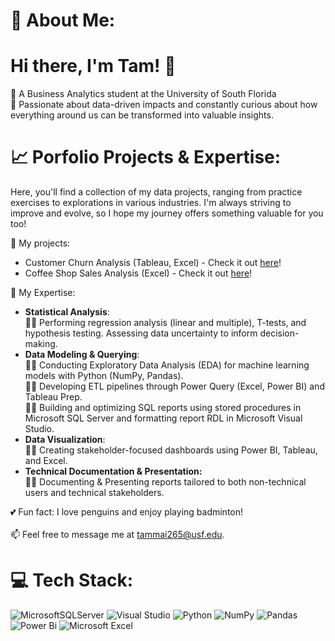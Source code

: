 # 💫 About Me:
# Hi there, I'm Tam! 👋 
🌱 A Business Analytics student at the University of South Florida 
<br> 🤔 Passionate about data-driven impacts and constantly curious about how everything around us can be transformed into valuable insights.

# 📈 Porfolio Projects & Expertise: 
Here, you'll find a collection of my data projects, ranging from practice exercises to explorations in various industries. 
I'm always striving to improve and evolve, so I hope my journey offers something valuable for you too!

🔭 My projects:
- Customer Churn Analysis (Tableau, Excel) - Check it out [here](https://github.com/tammai1610/Customer-Churn-Analysis-Tableau)!
- Coffee Shop Sales Analysis (Excel) - Check it out [here](https://github.com/tammai1610/Excel-Coffee-Shop-Sales)!

🔭 My Expertise:
- **Statistical Analysis**:
  <br> 👩‍💻 Performing regression analysis (linear and multiple), T-tests, and hypothesis testing. Assessing data uncertainty to inform decision-making.
- **Data Modeling & Querying**:
  <br> 👩‍💻 Conducting Exploratory Data Analysis (EDA) for machine learning models with Python (NumPy, Pandas).
  <br> 👩‍💻 Developing ETL pipelines through Power Query (Excel, Power BI) and Tableau Prep.
  <br> 👩‍💻 Building and optimizing SQL reports using stored procedures in Microsoft SQL Server and formatting report RDL in Microsoft Visual Studio.
- **Data Visualization**:
  <br> 👩‍💻 Creating stakeholder-focused dashboards using Power BI, Tableau, and Excel.
- **Technical Documentation & Presentation:**
  <br> 👩‍💻 Documenting & Presenting reports tailored to both non-technical users and technical stakeholders.

💕 Fun fact: I love penguins and enjoy playing badminton!<br><br>📫 Feel free to message me at tammai265@usf.edu.<br>


# 💻 Tech Stack:
![MicrosoftSQLServer](https://img.shields.io/badge/Microsoft%20SQL%20Server-CC2927?style=for-the-badge&logo=microsoft%20sql%20server&logoColor=white) ![Visual Studio](https://img.shields.io/badge/Visual%20Studio-5C2D91.svg?style=for-the-badge&logo=visual-studio&logoColor=white) ![Python](https://img.shields.io/badge/python-3670A0?style=for-the-badge&logo=python&logoColor=ffdd54) ![NumPy](https://img.shields.io/badge/numpy-%23013243.svg?style=for-the-badge&logo=numpy&logoColor=white) ![Pandas](https://img.shields.io/badge/pandas-%23150458.svg?style=for-the-badge&logo=pandas&logoColor=white) ![Power Bi](https://img.shields.io/badge/power_bi-F2C811?style=for-the-badge&logo=powerbi&logoColor=black) ![Microsoft Excel](https://img.shields.io/badge/Microsoft_Excel-217346?style=for-the-badge&logo=microsoft-excel&logoColor=white)
